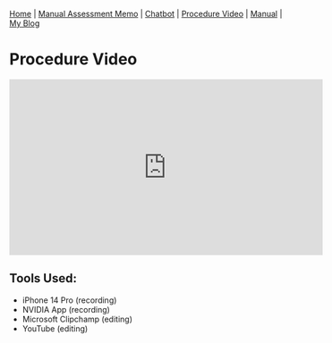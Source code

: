 [Home](index.md) | [Manual Assessment Memo](manual_assessment_memo.md) | [Chatbot](chatbot.md) | [Procedure Video](procedure_video.md) | [Manual](manual.md) | [My Blog](reflective_blogs.md) 


# Procedure Video

<iframe width="560" height="315" src="https://www.youtube.com/embed/GNXwVdK2AC8?si=jPvchZYdcCJ4MtND" title="YouTube video player" frameborder="0" allow="accelerometer; autoplay; clipboard-write; encrypted-media; gyroscope; picture-in-picture; web-share" referrerpolicy="strict-origin-when-cross-origin" allowfullscreen></iframe>

## Tools Used:
- iPhone 14 Pro (recording)
- NVIDIA App (recording)
- Microsoft Clipchamp (editing)
- YouTube (editing)
